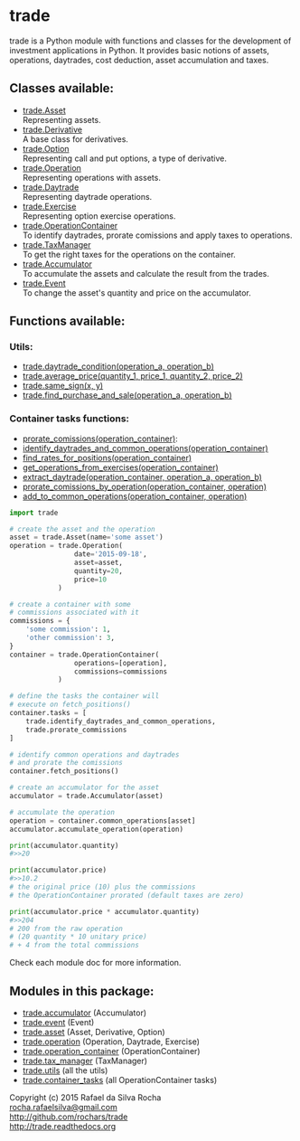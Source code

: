 # trade

trade is a Python module with functions and classes for the development
of investment applications in Python. It provides basic notions of assets,
operations, daytrades, cost deduction, asset accumulation and taxes.

## Classes available:
+ [trade.Asset](trade.asset)  
  Representing assets.
+ [trade.Derivative](trade.asset)  
  A base class for derivatives.
+ [trade.Option](trade.asset)  
  Representing call and put options, a type of derivative.
+ [trade.Operation](trade.operation)  
  Representing operations with assets.
+ [trade.Daytrade](trade.operation)  
  Representing daytrade operations.
+ [trade.Exercise](trade.operation)  
  Representing option exercise operations.
+ [trade.OperationContainer](trade.operation_container)  
  To identify daytrades, prorate comissions and apply taxes to operations.
+ [trade.TaxManager](trade.tax_manager)  
  To get the right taxes for the operations on the container.
+ [trade.Accumulator](trade.accumulator)  
  To accumulate the assets and calculate the result from the trades.
+ [trade.Event](trade.event)  
  To change the asset's quantity and price on the accumulator.

## Functions available:

### Utils:
+ [trade.daytrade_condition(operation_a, operation_b)](trade.utils)
+ [trade.average_price(quantity_1, price_1, quantity_2, price_2)](trade.utils)
+ [trade.same_sign(x, y)](trade.utils)
+ [trade.find_purchase_and_sale(operation_a, operation_b)](trade.utils)

### Container tasks functions:
+ [prorate_comissions(operation_container)](trade.container_tasks):
+ [identify_daytrades_and_common_operations(operation_container)](trade.container_tasks)
+ [find_rates_for_positions(operation_container)](trade.container_tasks)
+ [get_operations_from_exercises(operation_container)](trade.container_tasks)
+ [extract_daytrade(operation_container, operation_a, operation_b)](trade.container_tasks)
+ [prorate_comissions_by_operation(operation_container, operation)](trade.container_tasks)
+ [add_to_common_operations(operation_container, operation)](trade.container_tasks)


```python
import trade

# create the asset and the operation
asset = trade.Asset(name='some asset')
operation = trade.Operation(
                date='2015-09-18',
                asset=asset,
                quantity=20,
                price=10
            )

# create a container with some
# commissions associated with it
commissions = {
    'some commission': 1,
    'other commission': 3,
}
container = trade.OperationContainer(
                operations=[operation],
                commissions=commissions
            )

# define the tasks the container will
# execute on fetch_positions()
container.tasks = [
    trade.identify_daytrades_and_common_operations,
    trade.prorate_commissions
]

# identify common operations and daytrades
# and prorate the comissions
container.fetch_positions()

# create an accumulator for the asset
accumulator = trade.Accumulator(asset)

# accumulate the operation
operation = container.common_operations[asset]
accumulator.accumulate_operation(operation)

print(accumulator.quantity)
#>>20

print(accumulator.price)
#>>10.2
# the original price (10) plus the commissions
# the OperationContainer prorated (default taxes are zero)

print(accumulator.price * accumulator.quantity)
#>>204
# 200 from the raw operation
# (20 quantity * 10 unitary price)
# + 4 from the total commissions

```

Check each module doc for more information.

## Modules in this package:
+ [trade.accumulator](trade.accumulator) (Accumulator)
+ [trade.event](trade.event) (Event)
+ [trade.asset](trade.asset) (Asset, Derivative, Option)
+ [trade.operation](trade.operation) (Operation, Daytrade, Exercise)
+ [trade.operation_container](trade.operation_container) (OperationContainer)
+ [trade.tax_manager](trade.tax_manager) (TaxManager)
+ [trade.utils](trade.utils) (all the utils)
+ [trade.container_tasks](trade.container_tasks) (all OperationContainer tasks)


Copyright (c) 2015 Rafael da Silva Rocha  
rocha.rafaelsilva@gmail.com  
http://github.com/rochars/trade  
http://trade.readthedocs.org  
